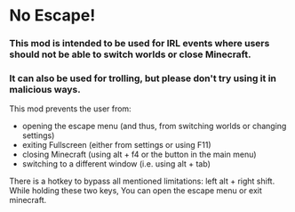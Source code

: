 # No Escape!

### This mod is intended to be used for IRL events where users should not be able to switch worlds or close Minecraft.
### It can also be used for trolling, but please don't try using it in malicious ways.

This mod prevents the user from:
 - opening the escape menu (and thus, from switching worlds or changing settings)
 - exiting Fullscreen (either from settings or using F11)
 - closing Minecraft (using alt + f4 or the button in the main menu)
 - switching to a different window (i.e. using alt + tab)

There is a hotkey to bypass all mentioned limitations: left alt + right shift.
While holding these two keys, You can open the escape menu or exit minecraft. 
